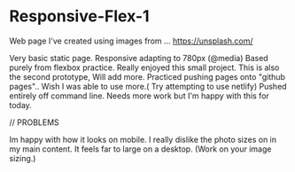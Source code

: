 # Responsive-Flex-1

Web page I've created using images from ...
https://unsplash.com/

Very basic static page. 
Responsive adapting to 780px (@media)
Based purely from flexbox practice.
Really enjoyed this small project.
This is also the second prototype,
Will add more. 
Practiced pushing pages onto "github pages".. Wish I was able to use more.( Try attempting to use netlify)
Pushed entirely off command line. 
Needs more work but I'm happy with this for today.


// PROBLEMS

Im happy with how it looks on mobile. I really dislike the photo sizes on in my main content. It feels far to large on a desktop.
(Work on your image sizing.)
